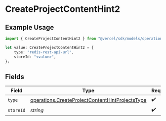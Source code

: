 # CreateProjectContentHint2

## Example Usage

```typescript
import { CreateProjectContentHint2 } from "@vercel/sdk/models/operations";

let value: CreateProjectContentHint2 = {
    type: "redis-rest-api-url",
    storeId: "<value>",
};
```

## Fields

| Field                                                                                                              | Type                                                                                                               | Required                                                                                                           | Description                                                                                                        |
| ------------------------------------------------------------------------------------------------------------------ | ------------------------------------------------------------------------------------------------------------------ | ------------------------------------------------------------------------------------------------------------------ | ------------------------------------------------------------------------------------------------------------------ |
| `type`                                                                                                             | [operations.CreateProjectContentHintProjectsType](../../models/operations/createprojectcontenthintprojectstype.md) | :heavy_check_mark:                                                                                                 | N/A                                                                                                                |
| `storeId`                                                                                                          | *string*                                                                                                           | :heavy_check_mark:                                                                                                 | N/A                                                                                                                |